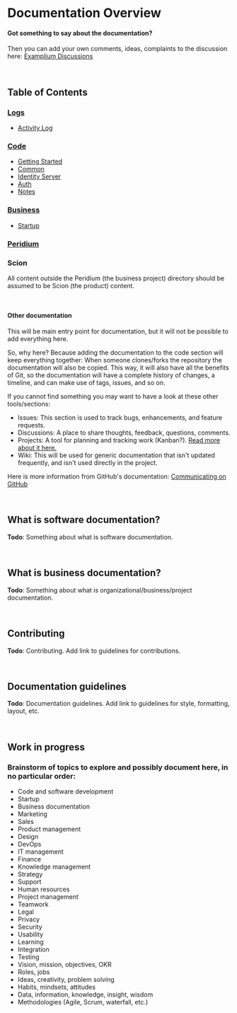 # Documentation Overview


#### Got something to say about the documentation?

Then you can add your own comments, ideas, complaints to the discussion here: [Examplium Discussions](https://github.com/KinaUna/Examplium/discussions)

<br />

## Table of Contents

### [Logs](/Documentation/Logs/Index.md)
- [Activity Log](/Documentation/Logs/ActivityLog.md)

### [Code](/Documentation/Code/Index.md)
- [Getting Started](/Documentation/Code/Getting-Started.md)
- [Common](/Documentation/Code/Common/Index.md)
- [Identity Server](/Documentation/Code/IdentityServer/Index.md)
- [Auth](/Documentation/Code/Auth/Index.md)
- [Notes](/Documentation/Code/Notes/Index.md)

### [Business](/Documentation/Business/Index.md)
- [Startup](/Documentation/Business/Startup/Index.md)
  

### [Peridium](/Documentation/Peridium/Index.md)

### Scion
All content outside the Peridium (the business project) directory should be assumed to be Scion (the product) content.

<br />

#### Other documentation

This will be main entry point for documentation, but it will not be possible to add everything here.

So, why here? Because adding the documentation to the code section will keep everything together: When someone clones/forks the repository the documentation will also be copied. 
This way, it will also have all the benefits of Git, so the documentation will have a complete history of changes, a timeline, and can make use of tags, issues, and so on.

If you cannot find something you may want to have a look at these other tools/sections:

- Issues: This section is used to track bugs, enhancements, and feature requests. 
- Discussions: A place to share thoughts, feedback, questions, comments.
- Projects: A tool for planning and tracking work (Kanban?). [Read more about it here.](https://docs.github.com/en/issues/planning-and-tracking-with-projects/learning-about-projects/about-projects)
- Wiki: This will be used for generic documentation that isn't updated frequently, and isn't used directly in the project.

Here is more information from GitHub's documentation: [Communicating on GitHub](https://docs.github.com/en/get-started/quickstart/communicating-on-github)

<br/>

## What is software documentation?

**Todo**: Something about what is software documentation.

<br />

## What is business documentation?

**Todo**: Something about what is organizational/business/project documentation.

<br />

## Contributing

**Todo**: Contributing. Add link to guidelines for contributions.

<br />

## Documentation guidelines

**Todo**: Documentation guidelines. Add link to guidelines for style, formatting, layout, etc.

<br />

## Work in progress

### Brainstorm of topics to explore and possibly document here, in no particular order:
- Code and software development
- Startup
- Business documentation
- Marketing
- Sales
- Product management
- Design
- DevOps
- IT management
- Finance
- Knowledge management
- Strategy
- Support
- Human resources
- Project management
- Teamwork
- Legal
- Privacy
- Security
- Usability
- Learning
- Integration
- Testing
- Vision, mission, objectives, OKR
- Roles, jobs
- Ideas, creativity, problem solving
- Habits, mindsets, attitudes
- Data, information, knowledge, insight, wisdom
- Methodologies (Agile, Scrum, waterfall, etc.)
